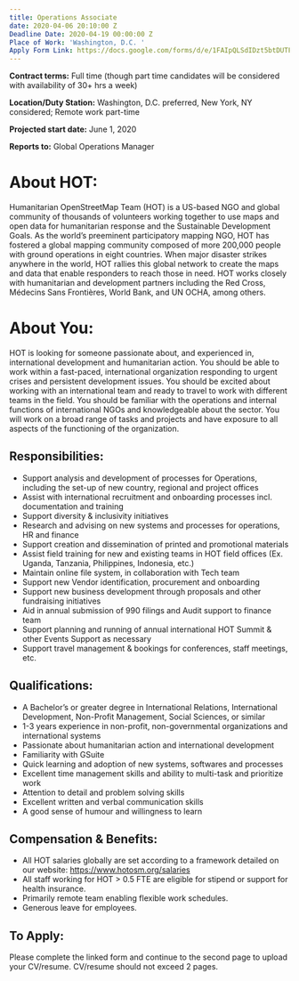 ```yaml
---
title: Operations Associate
date: 2020-04-06 20:10:00 Z
Deadline Date: 2020-04-19 00:00:00 Z
Place of Work: 'Washington, D.C. '
Apply Form Link: https://docs.google.com/forms/d/e/1FAIpQLSdIDzt5btDUTF31kXlfaLERMrQH8yS37iCNCIHdnf8eyN4BkA/viewform
---
```


**Contract terms:** Full time (though part time candidates will be considered with availability of 30+ hrs a week)

**Location/Duty Station:** Washington, D.C. preferred, New York, NY considered; Remote work part-time

**Projected start date:** June 1, 2020

**Reports to:** Global Operations Manager

# About HOT:
Humanitarian OpenStreetMap Team (HOT) is a US-based NGO and global community of thousands of volunteers working together to use maps and open data for humanitarian response and the Sustainable Development Goals. As the world’s preeminent participatory mapping NGO, HOT has fostered a global mapping community composed of more 200,000 people with ground operations in eight countries. When major disaster strikes anywhere in the world, HOT rallies this global network to create the maps and data that enable responders to reach those in need. HOT works closely with humanitarian and development partners including the Red Cross, Médecins Sans Frontières, World Bank, and UN OCHA, among others.
# About You:
HOT is looking for someone passionate about, and experienced in, international development and humanitarian action. You should be able to work within a fast-paced, international organization responding to urgent crises and persistent development issues. You should be excited about working with an international team and ready to travel to work with different teams in the field. You should be familiar with the operations and internal functions of international NGOs and knowledgeable about the sector.  You will work on a broad range of tasks and projects and have exposure to all aspects of the functioning of the organization. 
## Responsibilities: 
* Support analysis and development of processes for Operations, including the set-up of new country, regional and project offices 
* Assist with international recruitment and onboarding processes incl. documentation and training 
* Support diversity & inclusivity initiatives 
* Research and advising on new systems and processes for operations, HR and finance
* Support creation and dissemination of printed and promotional materials
* Assist field training for new and existing teams in HOT field offices (Ex. Uganda, Tanzania, Philippines, Indonesia, etc.) 
* Maintain online file system, in collaboration with Tech team
* Support new Vendor identification, procurement and onboarding 
* Support new business development through proposals and other fundraising initiatives 
* Aid in annual submission of 990 filings and Audit support to finance team 
* Support planning and running of annual international HOT Summit & other Events Support as necessary 
* Support travel management & bookings for conferences, staff meetings, etc.


## Qualifications: 
* A Bachelor’s or greater degree in International Relations, International Development, Non-Profit Management, Social Sciences, or similar 
* 1-3 years experience in non-profit, non-governmental organizations and international systems
* Passionate about humanitarian action and international development 
* Familiarity with GSuite
* Quick learning and adoption of new systems, softwares and processes
* Excellent time management skills and ability to multi-task and prioritize work
* Attention to detail and problem solving skills
* Excellent written and verbal communication skills
* A good sense of humour and willingness to learn

## Compensation & Benefits: 
* All HOT salaries globally are set according to a framework detailed on our website: https://www.hotosm.org/salaries
* All staff working for HOT > 0.5 FTE are eligible for stipend or support for health insurance. 
* Primarily remote team enabling flexible work schedules. 
* Generous leave for employees. 


## To Apply: 
Please complete the linked form and continue to the second page to upload your CV/resume. CV/resume should not exceed 2 pages. 